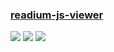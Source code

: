 ### [readium-js-viewer](https://github.com/readium/readium-js-viewer)

![](https://img.shields.io/github/license/readium/readium-js-viewer?style=flat-square) ![](https://img.shields.io/github/last-commit/scillidan/readium-js-viewer/master?label=last%20commit%20(fork)&style=flat-square) ![](https://img.shields.io/badge/GitHub%20Pages-121013?logo=github&logoColor=white)